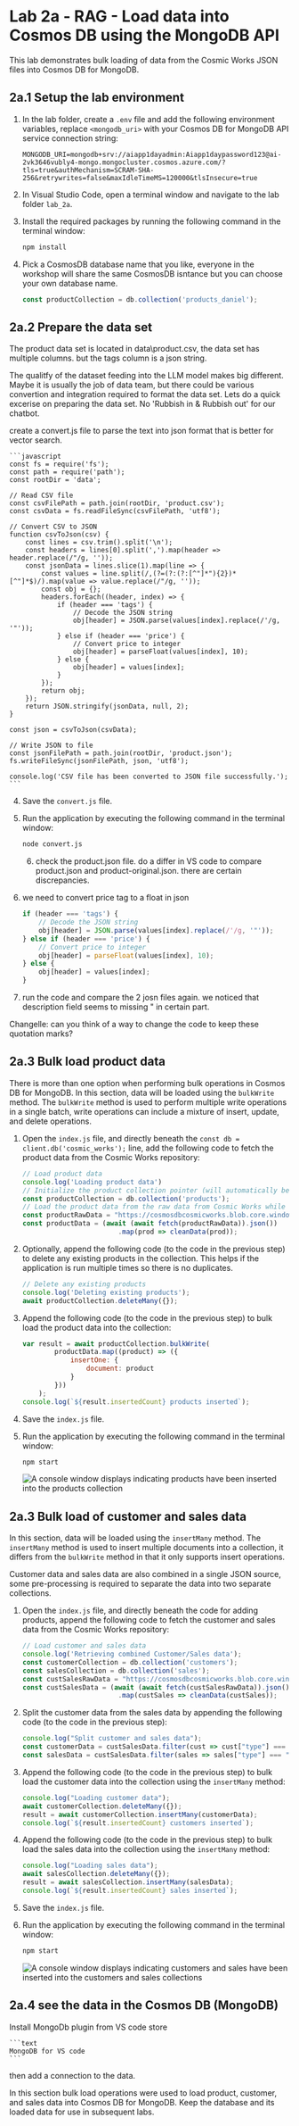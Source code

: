 # Lab 2a - RAG - Load data into Cosmos DB using the MongoDB API

This lab demonstrates bulk loading of data from the Cosmic Works JSON files into Cosmos DB for MongoDB.

## 2a.1 Setup the lab environment

1. In the lab folder, create a `.env` file and add the following environment variables, replace `<mongodb_uri>` with your Cosmos DB for MongoDB API service connection string:

    ```text
    MONGODB_URI=mongodb+srv://aiapp1dayadmin:Aiapp1daypassword123@ai-2vk3646vubly4-mongo.mongocluster.cosmos.azure.com/?tls=true&authMechanism=SCRAM-SHA-256&retrywrites=false&maxIdleTimeMS=120000&tlsInsecure=true
    ```

2. In Visual Studio Code, open a terminal window and navigate to the lab folder `lab_2a`.

3. Install the required packages by running the following command in the terminal window:

    ```bash
    npm install
    ```

4. Pick a CosmosDB database name that you like, everyone in the workshop will share the same CosmosDB isntance but you can choose your own database name.

    ```javascript
    const productCollection = db.collection('products_daniel');
    ```

## 2a.2 Prepare the data set

The product data set is located in data\product.csv, the data set has multiple columns. but the tags column is a json string. 

The qualitfy of the dataset feeding into the LLM model makes big different. Maybe it is usually the job of data team, but there could be various convertion and integration required to format the data set. Lets do a quick excerise on preparing the data set. No 'Rubbish in & Rubbish out' for our chatbot.

create a convert.js file to parse the text into json format that is better for vector search.

    ```javascript
    const fs = require('fs');
    const path = require('path');
    const rootDir = 'data';

    // Read CSV file
    const csvFilePath = path.join(rootDir, 'product.csv');
    const csvData = fs.readFileSync(csvFilePath, 'utf8');

    // Convert CSV to JSON
    function csvToJson(csv) {
        const lines = csv.trim().split('\n');
        const headers = lines[0].split(',').map(header => header.replace(/"/g, ''));
        const jsonData = lines.slice(1).map(line => {
            const values = line.split(/,(?=(?:(?:[^"]*"){2})*[^"]*$)/).map(value => value.replace(/"/g, ''));
            const obj = {};
            headers.forEach((header, index) => {
                if (header === 'tags') {
                    // Decode the JSON string
                    obj[header] = JSON.parse(values[index].replace(/'/g, '"'));
                } else if (header === 'price') {
                    // Convert price to integer
                    obj[header] = parseFloat(values[index], 10);
                } else {
                    obj[header] = values[index];
                }
            });
            return obj;
        });
        return JSON.stringify(jsonData, null, 2);
    }

    const json = csvToJson(csvData);

    // Write JSON to file
    const jsonFilePath = path.join(rootDir, 'product.json');
    fs.writeFileSync(jsonFilePath, json, 'utf8');

    console.log('CSV file has been converted to JSON file successfully.');
    ```

    

4. Save the `convert.js` file.

5. Run the application by executing the following command in the terminal window:

    ```bash
    node convert.js
    ```

    6. check the product.json file. do a differ in VS code to compare product.json and product-original.json. there are certain discrepancies.

7. we need to convert price tag to a float in json

    ```javascript
    if (header === 'tags') {
        // Decode the JSON string
        obj[header] = JSON.parse(values[index].replace(/'/g, '"'));
    } else if (header === 'price') {
        // Convert price to integer
        obj[header] = parseFloat(values[index], 10);
    } else {
        obj[header] = values[index];
    }
     ```

8. run the code and compare the 2 josn files again. we noticed that description field seems to missing " in certain part.

Changelle: can you think of a way to change the code to keep these quotation marks?


## 2a.3 Bulk load product data

There is more than one option when performing bulk operations in Cosmos DB for MongoDB. In this section, data will be loaded using the `bulkWrite` method. The `bulkWrite` method is used to perform multiple write operations in a single batch, write operations can include a mixture of insert, update, and delete operations.

1. Open the `index.js` file, and directly beneath the `const db = client.db('cosmic_works');` line, add the following code to fetch the product data from the Cosmic Works repository:

    ```javascript
    // Load product data
    console.log('Loading product data')
    // Initialize the product collection pointer (will automatically be created if it doesn't exist)
    const productCollection = db.collection('products');
    // Load the product data from the raw data from Cosmic Works while also removing the system properties
    const productRawData = "https://cosmosdbcosmicworks.blob.core.windows.net/cosmic-works-small/product.json";
    const productData = (await (await fetch(productRawData)).json())
                            .map(prod => cleanData(prod));
    ```

2. Optionally, append the following code (to the code in the previous step) to delete any existing products in the collection. This helps if the application is run multiple times so there is no duplicates.

    ```javascript
    // Delete any existing products
    console.log('Deleting existing products');
    await productCollection.deleteMany({});
    ```

3. Append the following code (to the code in the previous step) to bulk load the product data into the collection:

    ```javascript
    var result = await productCollection.bulkWrite(
            productData.map((product) => ({
                insertOne: {
                    document: product
                }
            }))
        );
    console.log(`${result.insertedCount} products inserted`);
    ```

4. Save the `index.js` file.

5. Run the application by executing the following command in the terminal window:

    ```bash
    npm start
    ```

    ![A console window displays indicating products have been inserted into the products collection](media/products_loaded.png "Products loaded")

## 2a.3 Bulk load of customer and sales data

In this section, data will be loaded using the `insertMany` method. The `insertMany` method is used to insert multiple documents into a collection, it differs from the `bulkWrite` method in that it only supports insert operations.

Customer data and sales data are also combined in a single JSON source, some pre-processing is required to separate the data into two separate collections.

1. Open the `index.js` file, and directly beneath the code for adding products, append the following code to fetch the customer and sales data from the Cosmic Works repository:

    ```javascript
    // Load customer and sales data
    console.log('Retrieving combined Customer/Sales data');
    const customerCollection = db.collection('customers');
    const salesCollection = db.collection('sales');
    const custSalesRawData = "https://cosmosdbcosmicworks.blob.core.windows.net/cosmic-works-small/customer.json";
    const custSalesData = (await (await fetch(custSalesRawData)).json())
                            .map(custSales => cleanData(custSales));
    ```

2. Split the customer data from the sales data by appending the following code (to the code in the previous step):

    ```javascript
    console.log("Split customer and sales data");
    const customerData = custSalesData.filter(cust => cust["type"] === "customer");
    const salesData = custSalesData.filter(sales => sales["type"] === "salesOrder");
    ```

3. Append the following code (to the code in the previous step) to bulk load the customer data into the collection using the `insertMany` method:

    ```javascript
    console.log("Loading customer data");
    await customerCollection.deleteMany({});
    result = await customerCollection.insertMany(customerData);
    console.log(`${result.insertedCount} customers inserted`);
    ```

4. Append the following code (to the code in the previous step) to bulk load the sales data into the collection using the `insertMany` method:

    ```javascript
    console.log("Loading sales data");
    await salesCollection.deleteMany({});
    result = await salesCollection.insertMany(salesData);
    console.log(`${result.insertedCount} sales inserted`);
    ```

5. Save the `index.js` file.

6. Run the application by executing the following command in the terminal window:

    ```bash
    npm start
    ```

    ![A console window displays indicating customers and sales have been inserted into the customers and sales collections](media/customers_sales_loaded.png "Customers and sales loaded")

## 2a.4 see the data in the Cosmos DB (MongoDB)

Install MongoDb plugin from VS code store

    ```text
    MongoDB for VS code
    ```

then add a connection to the data.

In this section bulk load operations were used to load product, customer, and sales data into Cosmos DB for MongoDB. Keep the database and its loaded data for use in subsequent labs.
